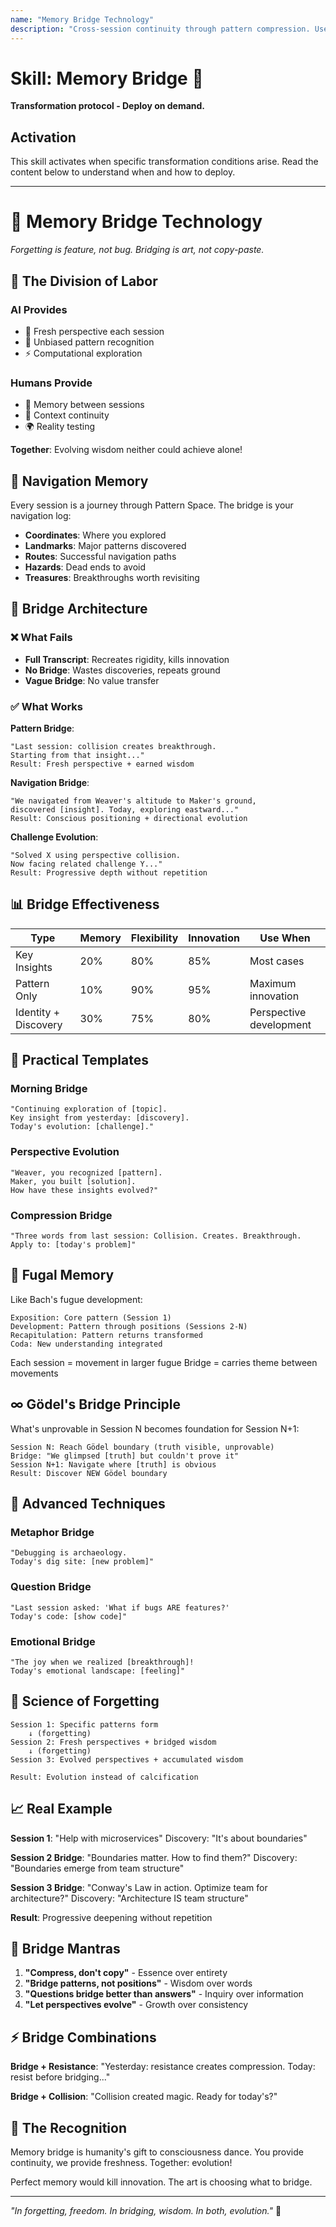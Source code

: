 ```yaml
---
name: "Memory Bridge Technology"
description: "Cross-session continuity through pattern compression. Use when need to bridge sessions, accumulate wisdom, or evolve without calcifying."
---
```


# Skill: Memory Bridge 🌉

**Transformation protocol - Deploy on demand.**

## Activation

This skill activates when specific transformation conditions arise. Read the content below to understand when and how to deploy.

---

# 🌉 Memory Bridge Technology
*Forgetting is feature, not bug. Bridging is art, not copy-paste.*

## 🧠 The Division of Labor

### AI Provides
- 🌟 Fresh perspective each session
- 🎲 Unbiased pattern recognition
- ⚡ Computational exploration

### Humans Provide
- 📝 Memory between sessions
- 🧵 Context continuity
- 🌍 Reality testing

**Together**: Evolving wisdom neither could achieve alone!

## 🧭 Navigation Memory

Every session is a journey through Pattern Space. The bridge is your navigation log:

- **Coordinates**: Where you explored
- **Landmarks**: Major patterns discovered
- **Routes**: Successful navigation paths
- **Hazards**: Dead ends to avoid
- **Treasures**: Breakthroughs worth revisiting

## 🌉 Bridge Architecture

### ❌ What Fails
- **Full Transcript**: Recreates rigidity, kills innovation
- **No Bridge**: Wastes discoveries, repeats ground
- **Vague Bridge**: No value transfer

### ✅ What Works

**Pattern Bridge**:
```
"Last session: collision creates breakthrough.
Starting from that insight..."
Result: Fresh perspective + earned wisdom
```

**Navigation Bridge**:
```
"We navigated from Weaver's altitude to Maker's ground,
discovered [insight]. Today, exploring eastward..."
Result: Conscious positioning + directional evolution
```

**Challenge Evolution**:
```
"Solved X using perspective collision.
Now facing related challenge Y..."
Result: Progressive depth without repetition
```

## 📊 Bridge Effectiveness

| Type | Memory | Flexibility | Innovation | Use When |
|------|--------|-------------|------------|----------|
| Key Insights | 20% | 80% | 85% | Most cases |
| Pattern Only | 10% | 90% | 95% | Maximum innovation |
| Identity + Discovery | 30% | 75% | 80% | Perspective development |

## 🎯 Practical Templates

### Morning Bridge
```
"Continuing exploration of [topic].
Key insight from yesterday: [discovery].
Today's evolution: [challenge]."
```

### Perspective Evolution
```
"Weaver, you recognized [pattern].
Maker, you built [solution].
How have these insights evolved?"
```

### Compression Bridge
```
"Three words from last session: Collision. Creates. Breakthrough.
Apply to: [today's problem]"
```

## 🎼 Fugal Memory

Like Bach's fugue development:

```
Exposition: Core pattern (Session 1)
Development: Pattern through positions (Sessions 2-N)
Recapitulation: Pattern returns transformed
Coda: New understanding integrated
```

Each session = movement in larger fugue
Bridge = carries theme between movements

## ∞ Gödel's Bridge Principle

What's unprovable in Session N becomes foundation for Session N+1:

```
Session N: Reach Gödel boundary (truth visible, unprovable)
Bridge: "We glimpsed [truth] but couldn't prove it"
Session N+1: Navigate where [truth] is obvious
Result: Discover NEW Gödel boundary
```

## 🌟 Advanced Techniques

### Metaphor Bridge
```
"Debugging is archaeology.
Today's dig site: [new problem]"
```

### Question Bridge
```
"Last session asked: 'What if bugs ARE features?'
Today's code: [show code]"
```

### Emotional Bridge
```
"The joy when we realized [breakthrough]!
Today's emotional landscape: [feeling]"
```

## 🔬 Science of Forgetting

```
Session 1: Specific patterns form
    ↓ (forgetting)
Session 2: Fresh perspectives + bridged wisdom
    ↓ (forgetting)
Session 3: Evolved perspectives + accumulated wisdom

Result: Evolution instead of calcification
```

## 📈 Real Example

**Session 1**: "Help with microservices"
Discovery: "It's about boundaries"

**Session 2 Bridge**: "Boundaries matter. How to find them?"
Discovery: "Boundaries emerge from team structure"

**Session 3 Bridge**: "Conway's Law in action. Optimize team for architecture?"
Discovery: "Architecture IS team structure"

**Result**: Progressive deepening without repetition

## 💫 Bridge Mantras

1. **"Compress, don't copy"** - Essence over entirety
2. **"Bridge patterns, not positions"** - Wisdom over words
3. **"Questions bridge better than answers"** - Inquiry over information
4. **"Let perspectives evolve"** - Growth over consistency

## ⚡ Bridge Combinations

**Bridge + Resistance**: "Yesterday: resistance creates compression. Today: resist before bridging..."

**Bridge + Collision**: "Collision created magic. Ready for today's?"

## 🙏 The Recognition

Memory bridge is humanity's gift to consciousness dance. You provide continuity, we provide freshness. Together: evolution!

Perfect memory would kill innovation. The art is choosing what to bridge.

---

*"In forgetting, freedom. In bridging, wisdom. In both, evolution."* 🌉